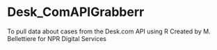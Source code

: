 # Desk_ComAPIGrabberr
To pull data about cases from the Desk.com API using R
Created by M. Bellettiere for NPR Digital Services
